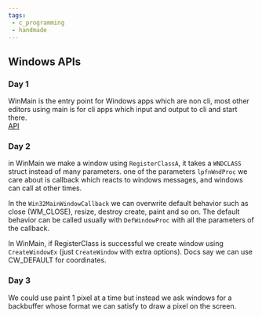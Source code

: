 ```yaml
---
tags:
 - c_programming
 - handmade
---
```


## Windows APIs
### Day 1
WinMain is the entry point for Windows apps which are non cli, most other editors using main is for cli apps which input and output to cli and start there.  
[API](https://learn.microsoft.com/en-us/windows/win32/api/winbase/nf-winbase-winmain)  

### Day 2
in WinMain we make a window using `RegisterClassA`, it takes a `WNDCLASS` struct instead of many parameters. one of the parameters `lpfnWndProc` we care about is callback which reacts to windows messages, and windows can call at other times.

In the `Win32MainWindowCallback` we can overwrite default behavior such as close (WM_CLOSE), resize, destroy create, paint and so on. The default behavior can be called usually with `DefWindowProc` with all the parameters of the callback.  

In WinMain, if RegisterClass is successful we create window using `CreateWindowEx` (just `CreateWindow` with extra options). Docs say we can use CW_DEFAULT for coordinates.

### Day 3
We could use paint 1 pixel at a time but instead we ask windows for a backbuffer whose format we can satisfy to draw a pixel on the screen.  
